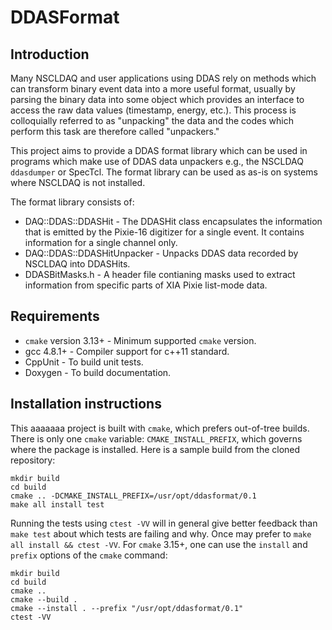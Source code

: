 # DDASFormat

## Introduction

Many NSCLDAQ and user applications using DDAS rely on methods which can transform binary event data into a more useful format, usually by parsing the binary data into some object which provides an interface to access the raw data values (timestamp, energy, etc.). This process is colloquially referred to as "unpacking" the data and the codes which perform this task are therefore called "unpackers."

This project aims to provide a DDAS format library which can be used in programs which make use of DDAS data unpackers e.g., the NSCLDAQ `ddasdumper` or SpecTcl. The format library can be used as as-is on systems where NSCLDAQ is not installed.

The format library consists of:
* DAQ::DDAS::DDASHit - The DDASHit class encapsulates the information that is emitted by the Pixie-16 digitizer for a single event. It contains information for a single channel only.
* DAQ::DDAS::DDASHitUnpacker - Unpacks DDAS data recorded by NSCLDAQ into DDASHits.
* DDASBitMasks.h - A header file contianing masks used to extract information from specific parts of XIA Pixie list-mode data.

## Requirements

- `cmake` version 3.13+ - Minimum supported `cmake` version.
- gcc 4.8.1+ - Compiler support for c++11 standard.
- CppUnit - To build unit tests.
- Doxygen - To build documentation.

## Installation instructions

This aaaaaaa project is built with `cmake`, which prefers out-of-tree builds. There is only one `cmake` variable: `CMAKE_INSTALL_PREFIX`, which governs where the package is installed. Here is a sample build from the cloned repository:

```
mkdir build
cd build
cmake .. -DCMAKE_INSTALL_PREFIX=/usr/opt/ddasformat/0.1
make all install test
```

Running the tests using `ctest -VV` will in general give better feedback than `make test` about which tests are failing and why. Once may prefer to `make all install && ctest -VV`. For `cmake` 3.15+, one can use the `install` and `prefix` options of the `cmake` command:

```
mkdir build
cd build
cmake ..
cmake --build .
cmake --install . --prefix "/usr/opt/ddasformat/0.1"
ctest -VV
```